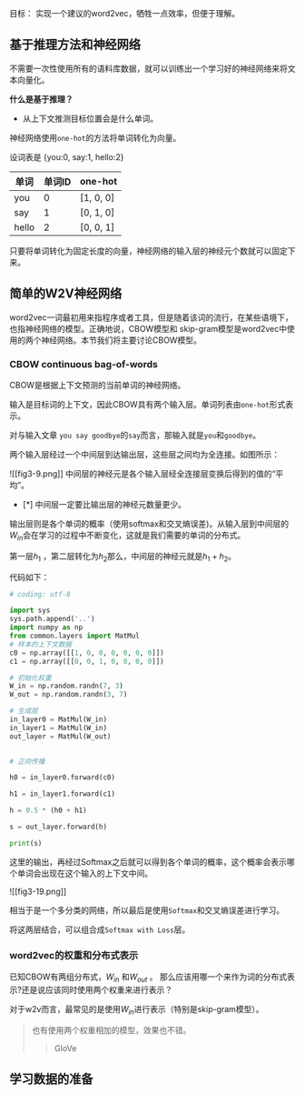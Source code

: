 目标：
实现一个建议的word2vec，牺牲一点效率，但便于理解。

## 基于推理方法和神经网络

不需要一次性使用所有的语料库数据，就可以训练出一个学习好的神经网络来将文本向量化。

**什么是基于推理？**
- 从上下文推测目标位置会是什么单词。

神经网络使用`one-hot`的方法将单词转化为向量。

设词表是 {you:0, say:1, hello:2}

| 单词    | 单词ID | one-hot   |
| ----- | ---- | --------- |
| you   | 0    | [1, 0, 0] |
| say   | 1    | [0, 1, 0] |
| hello | 2    | [0, 0, 1] |

只要将单词转化为固定长度的向量，神经网络的输入层的神经元个数就可以固定下来。

## 简单的W2V神经网络

word2vec一词最初用来指程序或者工具，但是随着该词的流行，在某些语境下，也指神经网络的模型。正确地说，CBOW模型和 skip-gram模型是word2vec中使用的两个神经网络。本节我们将主要讨论CBOW模型。

### CBOW continuous bag-of-words
CBOW是根据上下文预测的当前单词的神经网络。

输入是目标词的上下文，因此CBOW具有两个输入层。单词列表由`one-hot`形式表示。

对与输入文章 `you say goodbye`的`say`而言，那输入就是`you`和`goodbye`。

两个输入层经过一个中间层到达输出层，这些层之间均为全连接。如图所示：

![[fig3-9.png]]
中间层的神经元是各个输入层经全连接层变换后得到的值的“平均”。
- [*]  中间层一定要比输出层的神经元数量更少。

输出层则是各个单词的概率（使用softmax和交叉熵误差)。从输入层到中间层的$W_{in}$会在学习的过程中不断变化，这就是我们需要的单词的分布式。

第一层$h_1$ ，第二层转化为$h_2$那么，中间层的神经元就是$h_1 + h_2$。

代码如下：

```python
# coding: utf-8

import sys
sys.path.append('..')
import numpy as np
from common.layers import MatMul
# 样本的上下文数据
c0 = np.array([[1, 0, 0, 0, 0, 0, 0]])
c1 = np.array([[0, 0, 1, 0, 0, 0, 0]])

# 初始化权重
W_in = np.random.randn(7, 3)
W_out = np.random.randn(3, 7)

# 生成层
in_layer0 = MatMul(W_in)
in_layer1 = MatMul(W_in)
out_layer = MatMul(W_out)
 

# 正向传播

h0 = in_layer0.forward(c0)

h1 = in_layer1.forward(c1)

h = 0.5 * (h0 + h1)

s = out_layer.forward(h)

print(s)
```


这里的输出，再经过Softmax之后就可以得到各个单词的概率，这个概率会表示哪个单词会出现在这个输入的上下文中间。

![[fig3-19.png]]

相当于是一个多分类的网络，所以最后是使用`Softmax`和交叉熵误差进行学习。

将这两层结合，可以组合成`Softmax with Loss`层。

### word2vec的权重和分布式表示

已知CBOW有两组分布式，$W_{in}$  和$W_{out}$ 。 那么应该用哪一个来作为词的分布式表示?还是说应该同时使用两个权重来进行表示？

对于w2v而言，最常见的是使用$W_{in}$进行表示（特别是skip-gram模型）。

> 也有使用两个权重相加的模型，效果也不错。
> > GloVe


## 学习数据的准备

